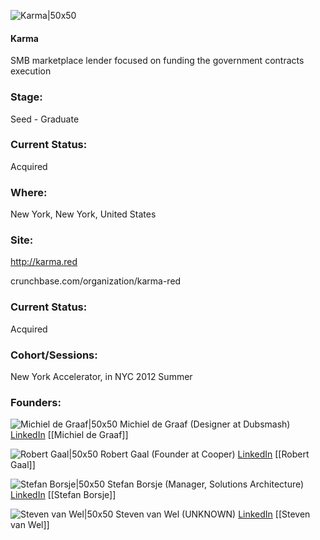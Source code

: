 

![Karma|50x50](https://apimg.techstars.com/connect/images/image_files/53d6c846b5e11e63ac00000b/original/karma.png)

#### Karma
SMB marketplace lender focused on funding the government contracts execution

### Stage: 
Seed - Graduate 

### Current Status: 
Acquired

### Where:
New York, New York, United States

### Site:
http://karma.red



crunchbase.com/organization/karma-red

### Current Status: 
Acquired

### Cohort/Sessions: 
New York Accelerator, in NYC 2012 Summer

### Founders: 

![Michiel de Graaf|50x50](https://s3.amazonaws.com/photos.angel.co/users/127078-medium_jpg?1349102961) Michiel de Graaf (Designer at Dubsmash) [LinkedIn](https://linkedin.com/in/michieldegraaf) [[Michiel de Graaf]]

![Robert Gaal|50x50](https://s3.amazonaws.com/photos.angel.co/users/78189-medium_jpg?1323096596) Robert Gaal (Founder at Cooper) [LinkedIn](https://linkedin.com/in/robertgaal) [[Robert Gaal]]

![Stefan Borsje|50x50](https://s3.amazonaws.com/photos.angel.co/users/12075-medium_jpg?1365245751) Stefan Borsje (Manager, Solutions Architecture) [LinkedIn](https://linkedin.com/in/sborsje) [[Stefan Borsje]]

![Steven van Wel|50x50](https://s3.amazonaws.com/photos.angel.co/users/78122-medium_jpg?1337370903) Steven van Wel (UNKNOWN) [LinkedIn](https://linkedin.com/in/svw) [[Steven van Wel]]


